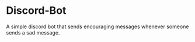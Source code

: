 # Discord-Bot

A simple discord bot that sends encouraging messages whenever someone sends a sad message.
